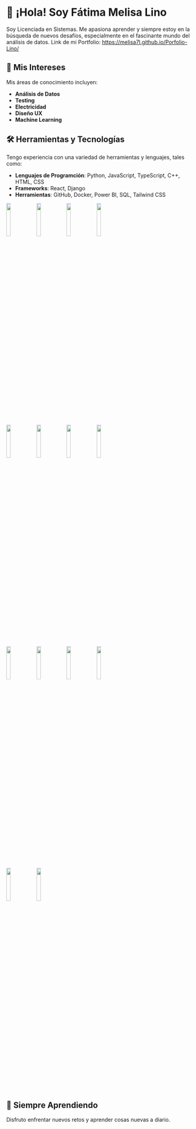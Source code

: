 # 👋 ¡Hola! Soy Fátima Melisa Lino

Soy Licenciada en Sistemas. Me apasiona aprender y siempre estoy en la búsqueda de nuevos desafíos, especialmente en el fascinante mundo del análisis de datos.
Link de mi Portfolio: https://melisa7l.github.io/Porfolio-Lino/

## 🌟 Mis Intereses

Mis áreas de conocimiento incluyen:

- **Análisis de Datos**
- **Testing**
- **Electricidad**
- **Diseño UX**
- **Machine Learning**

## 🛠️ Herramientas y Tecnologías

Tengo experiencia con una variedad de herramientas y lenguajes, tales como:

- **Lenguajes de Programción**: Python, JavaScript, TypeScript, C++, HTML, CSS
- **Frameworks**: React, Django
- **Herramientas**: GitHub, Docker, Power BI, SQL, Tailwind CSS

<p>
  <code><img width="15%" src="https://www.vectorlogo.zone/logos/javascript/javascript-ar21.svg"></code>
  <code><img width="15%" src="https://www.vectorlogo.zone/logos/typescriptlang/typescriptlang-ar21.svg"></code>
  <code><img width="15%" src="https://www.vectorlogo.zone/logos/python/python-ar21.svg"></code>
  <code><img width="15%" src="https://www.vectorlogo.zone/logos/reactjs/reactjs-ar21.svg"></code>
  <br />
  <code><img width="15%" src="https://www.vectorlogo.zone/logos/getbootstrap/getbootstrap-ar21.svg"></code>
  <code><img width="15%" src="https://www.vectorlogo.zone/logos/djangoproject/djangoproject-ar21.svg"></code>
  <code><img width="15%" src="https://www.vectorlogo.zone/logos/postgresql/postgresql-ar21.svg"></code>
  <code><img width="15%" src="https://www.vectorlogo.zone/logos/js_webpack/js_webpack-ar21.svg"></code>
  <br />
  <code><img width="15%" src="https://www.vectorlogo.zone/logos/mysql/mysql-ar21.svg"></code>
  <code><img width="15%" src="https://www.vectorlogo.zone/logos/docker/docker-ar21.svg"></code>
  <code><img width="15%" src="https://www.vectorlogo.zone/logos/amazon_aws/amazon_aws-ar21.svg"></code>
  <code><img width="15%" src="https://www.vectorlogo.zone/logos/git-scm/git-scm-ar21.svg"></code>
  <br />
 <code><img width="15%" src="https://pandas.pydata.org/docs/_static/pandas.svg"></code>
  <code><img width="15%" src="https://www.vectorlogo.zone/logos/numpy/numpy-ar21.svg"></code>

</p>


## 🚀 Siempre Aprendiendo

Disfruto enfrentar nuevos retos y aprender cosas nuevas a diario. 

